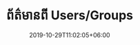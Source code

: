 ---
title: "ព័ត៌មានពី Users/Groups"
date: 2019-10-29T11:02:05+06:00
lastmod: 2020-01-05T10:42:26+06:00
draft: false
# search related keywords
keywords: ["induct", "instate"]
---